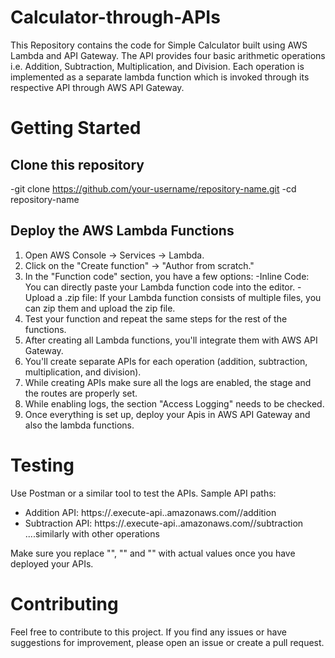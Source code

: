 # Calculator-through-APIs
This Repository contains the code for Simple Calculator built using AWS Lambda and API Gateway. The API provides four basic arithmetic operations i.e. Addition, Subtraction, Multiplication, and Division. Each operation is implemented as a separate lambda function which is invoked through its respective API through AWS API Gateway.

# Getting Started
## Clone this repository
-git clone https://github.com/your-username/repository-name.git 
-cd repository-name
## Deploy the AWS Lambda Functions
1. Open AWS Console -> Services -> Lambda.
2. Click on the "Create function" -> "Author from scratch."
3. In the "Function code" section, you have a few options:
      -Inline Code: You can directly paste your Lambda function code into the editor.
      -Upload a .zip file: If your Lambda function consists of multiple files, you can zip them and upload the zip file.
4. Test your function and repeat the same steps for the rest of the functions.
5. After creating all Lambda functions, you'll integrate them with AWS API Gateway.
6. You'll create separate APIs for each operation (addition, subtraction, multiplication, and division).
7. While creating APIs make sure all the logs are enabled, the stage and the routes are properly set.
8. While enabling logs, the section "Access Logging" needs to be checked.
9. Once everything is set up, deploy your Apis in AWS API Gateway and also the lambda functions.

# Testing
Use Postman or a similar tool to test the APIs. Sample API paths:
  - Addition API: https://<api-id>.execute-api.<region>.amazonaws.com/<stage>/addition
  - Subtraction API: https://<api-id>.execute-api.<region>.amazonaws.com/<stage>/subtraction ....similarly with other operations

Make sure you replace "<api-id>", "<region>" and "<stage>" with actual values once you have deployed your APIs.

# Contributing
Feel free to contribute to this project. If you find any issues or have suggestions for improvement, please open an issue or create a pull request.



